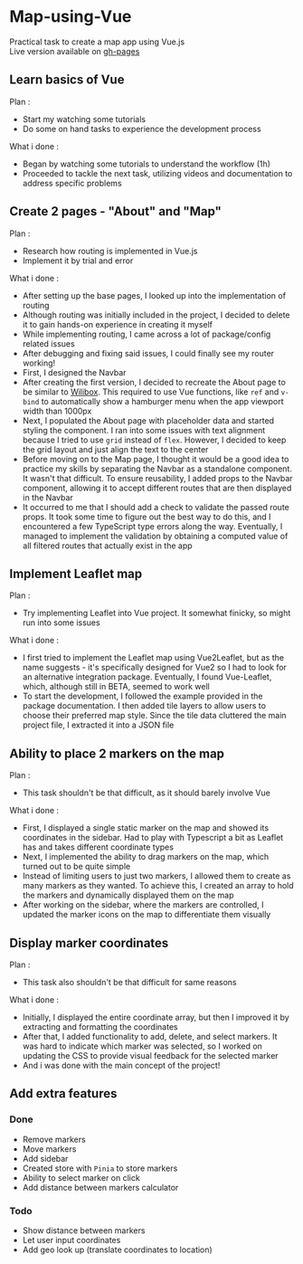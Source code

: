 # Map-using-Vue

Practical task to create a map app using Vue.js <br/>
Live version available on [gh-pages](https://nojusm.github.io/Map-using-Vue/)

## Learn basics of Vue

Plan :

- Start my watching some tutorials
- Do some on hand tasks to experience the development process

What i done :

- Began by watching some tutorials to understand the workflow (1h)
- Proceeded to tackle the next task, utilizing videos and documentation to address specific problems

## Create 2 pages - "About" and "Map"

Plan :

- Research how routing is implemented in Vue.js
- Implement it by trial and error

What i done :

- After setting up the base pages, I looked up into the implementation of routing
- Although routing was initially included in the project, I decided to delete it to gain hands-on experience in creating it myself
- While implementing routing, I came across a lot of package/config related issues
- After debugging and fixing said issues, I could finally see my router working!
- First, I designed the Navbar
- After creating the first version, I decided to recreate the About page to be similar to [Wilibox](https://www.wilibox.com). This required to use Vue functions, like `ref` and `v-bind` to automatically show a hamburger menu when the app viewport width than 1000px
- Next, I populated the About page with placeholder data and started styling the component. I ran into some issues with text alignment because I tried to use `grid` instead of `flex`. However, I decided to keep the grid layout and just align the text to the center
- Before moving on to the Map page, I thought it would be a good idea to practice my skills by separating the Navbar as a standalone component. It wasn't that difficult. To ensure reusability, I added props to the Navbar component, allowing it to accept different routes that are then displayed in the Navbar
- It occurred to me that I should add a check to validate the passed route props. It took some time to figure out the best way to do this, and I encountered a few TypeScript type errors along the way. Eventually, I managed to implement the validation by obtaining a computed value of all filtered routes that actually exist in the app

## Implement Leaflet map

Plan :

- Try implementing Leaflet into Vue project. It somewhat finicky, so might run into some issues

What i done :

- I first tried to implement the Leaflet map using Vue2Leaflet, but as the name suggests - it's specifically designed for Vue2 so I had to look for an alternative integration package. Eventually, I found Vue-Leaflet, which, although still in BETA, seemed to work well
- To start the development, I followed the example provided in the package documentation. I then added tile layers to allow users to choose their preferred map style. Since the tile data cluttered the main project file, I extracted it into a JSON file

## Ability to place 2 markers on the map

Plan :

- This task shouldn't be that difficult, as it should barely involve Vue

What i done :

- First, I displayed a single static marker on the map and showed its coordinates in the sidebar. Had to play with Typescript a bit as Leaflet has and takes different coordinate types
- Next, I implemented the ability to drag markers on the map, which turned out to be quite simple
- Instead of limiting users to just two markers, I allowed them to create as many markers as they wanted. To achieve this, I created an array to hold the markers and dynamically displayed them on the map
- After working on the sidebar, where the markers are controlled, I updated the marker icons on the map to differentiate them visually

## Display marker coordinates

Plan :

- This task also shouldn't be that difficult for same reasons

What i done :

- Initially, I displayed the entire coordinate array, but then I improved it by extracting and formatting the coordinates
- After that, I added functionality to add, delete, and select markers. It was hard to indicate which marker was selected, so I worked on updating the CSS to provide visual feedback for the selected marker
- And i was done with the main concept of the project!

## Add extra features

### Done

- Remove markers
- Move markers
- Add sidebar
- Created store with `Pinia` to store markers
- Ability to select marker on click
- Add distance between markers calculator

### Todo

- Show distance between markers
- Let user input coordinates
- Add geo look up (translate coordinates to location)
